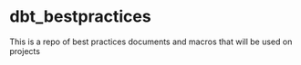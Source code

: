 # dbt_bestpractices
This is a repo of best practices documents and macros that will be used on projects
